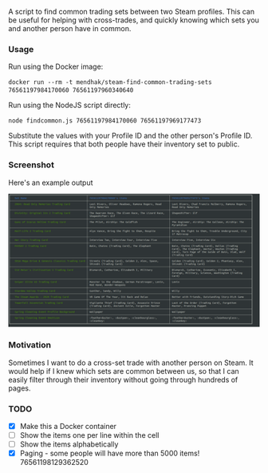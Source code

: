 A script to find common trading sets between two Steam profiles. This can be useful for helping with cross-trades, and quickly knowing which sets you and another person have in common. 


### Usage

Run using the Docker image:

    docker run --rm -t mendhak/steam-find-common-trading-sets 76561197984170060 76561197960340640

Run using the NodeJS script directly:

    node findcommon.js 76561197984170060 76561197969177473


Substitute the values with your Profile ID and the other person's Profile ID.    
This script requires that both people have their inventory set to public. 

### Screenshot

Here's an example output

![screenshot](screenshot.png)


### Motivation
Sometimes I want to do a cross-set trade with another person on Steam.  It would help if I knew which sets are common between us, so that I can easily filter through their inventory without going through hundreds of pages.  

### TODO

- [x] Make this a Docker container
- [ ] Show the items one per line within the cell
- [ ] Show the items alphabetically
- [X] Paging - some people will have more than 5000 items! 76561198129362520
